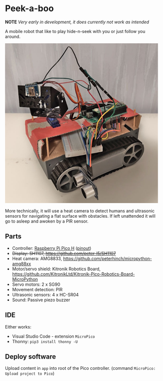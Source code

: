# Peek-a-boo
**NOTE** *Very early in development, it does currently not work as intended*

A mobile robot that like to play hide-n-seek with you or just
follow you around.

![prototype](doc/prototype1.jpg "Prototype 1")

More technically, it will use a heat camera to detect humans
and ultrasonic sensors for navigating a flat surface with obstacles.
If left unattended it will go to asleep and awoken by a PIR sensor.

## Parts
* Controller: [Raspberry Pi Pico H](https://www.raspberrypi.com/documentation/microcontrollers/pico-series.html#pico-1-family) ([pinout](https://www.raspberrypi.com/documentation/microcontrollers/images/pico-pinout.svg))
* ~~Display: SH1107, https://github.com/peter-l5/SH1107~~
* Heat camera: AMG8833, https://github.com/peterhinch/micropython-amg88xx
* Motor/servo shield: Kitronik Robotics Board, https://github.com/KitronikLtd/Kitronik-Pico-Robotics-Board-MicroPython
* Servo motors: 2 x SG90
* Movement detection: PIR
* Ultrasonic sensors: 4 x HC-SR04
* Sound: Passive piezo buzzer

## IDE
Either works:
* Visual Studio Code - extension `MicroPico`
* Thonny: `pip3 install thonny -U`

## Deploy software
Upload content in `app` into root of the Pico controller. (command `MicroPico: Upload project to Pico`)
